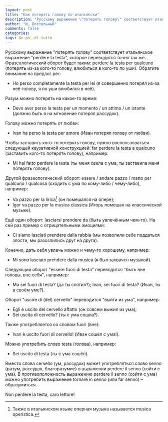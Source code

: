 ```yaml
---
layout: post
title: "Как потерять голову по-итальянски"
description: "Русскому выражение \"потерять голову\" соответствует итальянское выражение \"perdere la testa\", которое переводится точно так же. Фразеологический оборот будет таким: perdere la testa per qualcuno (потерять из-за кого-то голову, влюбиться в кого-то по уши)."
author: "И. Постольный"
comments: false
categories:
tags: Un-po'-di-tutto
---
```


Русскому выражение "потерять голову" соответствует итальянское выражение "perdere la testa", которое переводится точно так же. Фразеологический оборот будет таким: perdere la testa per qualcuno (потерять из-за кого-то голову, влюбиться в кого-то по уши). Обратите внимание на предлог per:

- Ho perso completamente la testa per lei (я совершенно потерял из-за неё голову, я по уши влюбился в неё).

Разум можно потерять на какое-то время:

- Devo aver perso la testa per un momento / un attimo / un istante (должно быть я на мгновение потерял рассудок).

Голову можно потерять от любви:

- Ivan ha perso la testa per amore (Иван потерял голову от любви).

Чтобы заставить кого-то потерять голову, нужно воспользоваться следующей каузативной конструкцией: far perdere la testa a qualcuno (заставить кого-то потерять голову), например:

- Mi hai fatto perdere la testa (ты меня свела с ума, ты заставила меня потерять голову).

Другой фразеологический оборот: essere / andare pazzo / matto per qualcuno / qualcosa (сходить с ума по кому-либо / чему-либо), например:

- Va pazzo per la lirica[^1] (он помешался на опере);
- Igor va pazzo per la musica classica (Игорь помешан на классической музыке).

Ещё один оборот: lasciarsi prendere da (быть увлечённым чем-то). На сей раз пример с отрицательными эмоциями:

- Ci siamo lasciati prendere dalla rabbia (мы позволили себе поддаться злости, мы разозлились друг на друга). 

Конечно, дать себя увлечь можно и чему-то хорошему, например:

- Mi sono lasciato prendere dalla musica (я был захвачен музыкой).

Следующий оборот "essere fuori di testa" переводится "быть вне головы, вне себя", например:

- Ma sei fuori di testa? (да ты спятил?); Ivan, sei fuori di testa? (Иван, ты в своём уме?).

Оборот "uscire di (del) cervello" переводится "выйти из ума", например:

- Egli è uscito del cervello affatto (он совсем выжил из ума);
- Sei uscita di cervello? (ты с ума сошла?).

Также употребляется со словом fuori (вне):

- Ivan è uscito fuori di cervello! (Иван сошёл с ума!).

Можно употребить слово testa (голова), например:

- Sei uscito di testa (ты с ума сошёл).

Вместо слова cervello (ум, рассудок) может употребляться слово senno (разум, рассудок, благоразумие) в выражении perdere il senno (сойти с ума). В противоположность выражению perdere il senno (сойти с ума) можно употребить выражение tornare in senno (или far senno) – образумиться.

Non perdere la testa, caro lettore!

[^1]: Также в итальянском языке оперная музыка называется musica operistica.